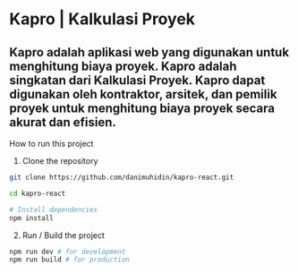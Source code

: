 # Kapro | Kalkulasi Proyek
## Kapro adalah aplikasi web yang digunakan untuk menghitung biaya proyek. Kapro adalah singkatan dari Kalkulasi Proyek. Kapro dapat digunakan oleh kontraktor, arsitek, dan pemilik proyek untuk menghitung biaya proyek secara akurat dan efisien.

How to run this project
1. Clone the repository
```bash
git clone https://github.com/danimuhidin/kapro-react.git

cd kapro-react

# Install dependencies
npm install
```

2. Run / Build the project
```bash
npm run dev # for development
npm run build # for production
```

